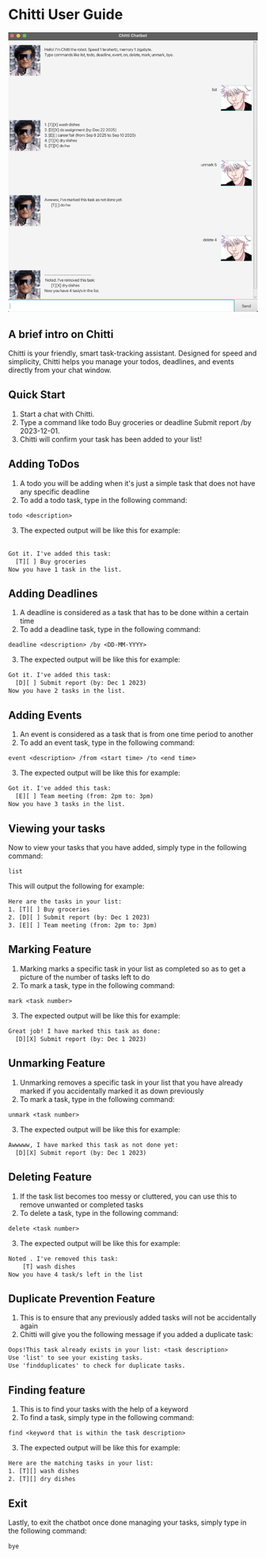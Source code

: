# Chitti User Guide

![Screenshot of Chitti the chatbot](Ui.png)

## A brief intro on Chitti
Chitti is your friendly, smart task-tracking assistant. 
Designed for speed and simplicity, Chitti helps you manage your todos, deadlines, and events directly from your chat window.

## Quick Start
1. Start a chat with Chitti.
2. Type a command like todo Buy groceries or deadline Submit report /by 2023-12-01.
3. Chitti will confirm your task has been added to your list!

## Adding ToDos
1. A todo you will be adding when it's just a simple task that does not
have any specific deadline
2. To add a todo task, type in the following command:
```declarative
todo <description>
```

3. The expected output will be like this for example:
```text

Got it. I've added this task:
  [T][ ] Buy groceries
Now you have 1 task in the list.
```

## Adding Deadlines
1. A deadline is considered as a task that has to be done within
a certain time
2. To add a deadline task, type in the following command:
```declarative
deadline <description> /by <DD-MM-YYYY>
```
3. The expected output will be like this for example:
```text
Got it. I've added this task:
  [D][ ] Submit report (by: Dec 1 2023)
Now you have 2 tasks in the list.
```

## Adding Events
1. An event is considered as a task that is from one time period to another
2. To add an event task, type in the following command:
```text
event <description> /from <start time> /to <end time>
```
3. The expected output will be like this for example:
```text
Got it. I've added this task:
  [E][ ] Team meeting (from: 2pm to: 3pm)
Now you have 3 tasks in the list.
```

## Viewing your tasks
Now to view your tasks that you have added, simply type in the following
command:
```text
list
```
This will output the following for example:
```text
Here are the tasks in your list:
1. [T][ ] Buy groceries
2. [D][ ] Submit report (by: Dec 1 2023)
3. [E][ ] Team meeting (from: 2pm to: 3pm)
```

## Marking Feature
1. Marking marks a specific task in your list as completed so as to
get a picture of the number of tasks left to do
2. To mark a task, type in the following command:
```text
mark <task number>
```
3. The expected output will be like this for example:
```text
Great job! I have marked this task as done:
  [D][X] Submit report (by: Dec 1 2023)
```

## Unmarking Feature
1. Unmarking removes a specific task in your list that you have already marked
if you accidentally marked it as down previously
2. To mark a task, type in the following command:
```text
unmark <task number>
```
3. The expected output will be like this for example:
```text
Awwwww, I have marked this task as not done yet:
  [D][X] Submit report (by: Dec 1 2023)
```

## Deleting Feature
1. If the task list becomes too messy or cluttered, you can use this to
remove unwanted or completed tasks
2. To delete a task, type in the following command:
```text
delete <task number>
```
3. The expected output will be like this for example:
```text
Noted . I've removed this task:
    [T] wash dishes
Now you have 4 task/s left in the list
```

## Duplicate Prevention Feature
1. This is to ensure that any previously added tasks will not be
accidentally again
2. Chitti will give you the following message if you added a 
duplicate task:
```text
Oops!This task already exists in your list: <task description>
Use 'list' to see your existing tasks.
Use 'findduplicates' to check for duplicate tasks.
```


## Finding feature
1. This is to find your tasks with the help of a keyword
2. To find a task, simply type in the following command:
```text
find <keyword that is within the task description>
```
3. The expected output will be like this for example:
```text
Here are the matching tasks in your list:
1. [T][] wash dishes
2. [T][] dry dishes
```

## Exit
Lastly, to exit the chatbot once done managing your tasks, simply type
in the following command:
```text
bye
```

